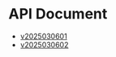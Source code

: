 # API Document

- [v2025030601](v2025030601/html/index.html)
- [v2025030602](v2025030602/html/index.html)
